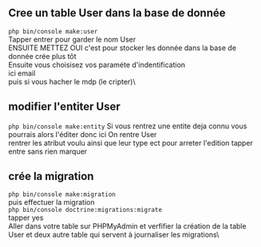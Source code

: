 ## Cree un table User dans la base de donnée 
`php bin/console make:user`\
Tapper entrer pour garder le nom User\
ENSUITE METTEZ OUI c'est pour stocker les donnée dans la base de donnée crée plus tôt\
Ensuite vous choisisez vos paraméte d'indentification\
ici email \
puis si vous hacher le mdp (le cripter)\

## modifier l'entiter User 
`php bin/console make:entity`
Si vous rentrez une entite deja connu vous pourrais alors l'éditer donc ici On rentre User\
rentrer les atribut voulu ainsi que leur type ect pour arreter l'edition tapper entre sans rien marquer

## crée la migration 
`php bin/console make:migration`\
puis effectuer la migration \
`php bin/console doctrine:migrations:migrate`\
tapper yes\
Aller dans votre table sur PHPMyAdmin et verfifier la création de la table User et deux autre table qui servent à journaliser les migrations\

